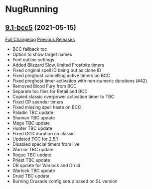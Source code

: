 # NugRunning

## [9.1-bcc5](https://github.com/rgd87/NugRunning/tree/9.1-bcc5) (2021-05-15)
[Full Changelog](https://github.com/rgd87/NugRunning/compare/PreBCC...9.1-bcc5) [Previous Releases](https://github.com/rgd87/NugRunning/releases)

- BCC fallback toc  
- Option to show target names  
- Font outline settings  
- Added Blizzard Slow, limited Frostbite timers  
- Fixed original spell ID being put as clone ID  
- Fixed preghost cancelling active timers on BCC  
- Fixed preghost timer activation with non-numeric durations (#42)  
- Removed Blood Fury from BCC  
- Separate toc files for Retail and BCC  
- Copied classic overpower activation timer to TBC  
- Fixed CP spender timers  
- Fixed missing spell haste on BCC  
- Paladin TBC update  
- Shaman TBC update  
- Mage TBC update  
- Hunter TBC update  
- Fixed GCD duration on classic  
- Updated TOC for 2.5.1  
- Disabled special timers from live  
- Warrior TBC update  
- Rogue TBC update  
- Priest TBC update  
- DR update for Warlock and Druid  
- Warlock TBC update  
- Druid TBC update  
- Burning Crusade config setup based on SL version  
